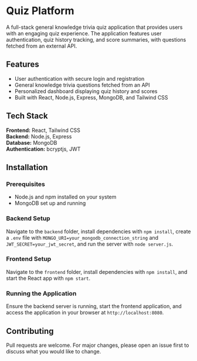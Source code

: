 # Quiz Platform

A full-stack general knowledge trivia quiz application that provides users with an engaging quiz experience. The application features user authentication, quiz history tracking, and score summaries, with questions fetched from an external API.

## Features
- User authentication with secure login and registration
- General knowledge trivia questions fetched from an API
- Personalized dashboard displaying quiz history and scores
- Built with React, Node.js, Express, MongoDB, and Tailwind CSS

## Tech Stack
**Frontend:** React, Tailwind CSS  
**Backend:** Node.js, Express  
**Database:** MongoDB  
**Authentication:** bcryptjs, JWT

## Installation

### Prerequisites
- Node.js and npm installed on your system
- MongoDB set up and running

### Backend Setup
Navigate to the `backend` folder, install dependencies with `npm install`, create a `.env` file with `MONGO_URI=your_mongodb_connection_string` and `JWT_SECRET=your_jwt_secret`, and run the server with `node server.js`.

### Frontend Setup
Navigate to the `frontend` folder, install dependencies with `npm install`, and start the React app with `npm start`.

### Running the Application
Ensure the backend server is running, start the frontend application, and access the application in your browser at `http://localhost:8080`.

## Contributing
Pull requests are welcome. For major changes, please open an issue first to discuss what you would like to change.

